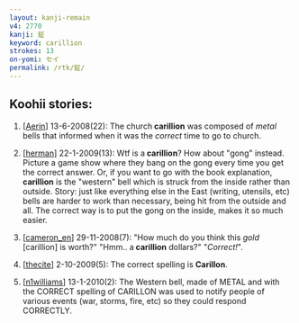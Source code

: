 ```yaml
---
layout: kanji-remain
v4: 2770
kanji: 鉦
keyword: carillion
strokes: 13
on-yomi: セイ
permalink: /rtk/鉦/
---
```


## Koohii stories: 

1) [<a href="http://kanji.koohii.com/profile/Aerin">Aerin</a>] 13-6-2008(22): The church<strong> carillion</strong> was composed of <em>metal</em> bells that informed when it was the <em>correct</em> time to go to church.

2) [<a href="http://kanji.koohii.com/profile/herman">herman</a>] 22-1-2009(13): Wtf is a<strong> carillion</strong>? How about &quot;gong&quot; instead. Picture a game show where they bang on the gong every time you get the correct answer. Or, if you want to go with the book explanation,<strong> carillion</strong> is the &quot;western&quot; bell which is struck from the inside rather than outside. Story: just like everything else in the East (writing, utensils, etc) bells are harder to work than necessary, being hit from the outside and all. The correct way is to put the gong on the inside, makes it so much easier.

3) [<a href="http://kanji.koohii.com/profile/cameron_en">cameron_en</a>] 29-11-2008(7): &quot;How much do you think this <em>gold</em> [carillion] is worth?&quot; &quot;Hmm.. a<strong> carillion</strong> dollars?&quot; &quot;<em>Correct!</em>&quot;.

4) [<a href="http://kanji.koohii.com/profile/thecite">thecite</a>] 2-10-2009(5): The correct spelling is <strong>Carillon</strong>.

5) [<a href="http://kanji.koohii.com/profile/n1williams">n1williams</a>] 13-1-2010(2): The Western bell, made of METAL and with the CORRECT spelling of CARILLON was used to notify people of various events (war, storms, fire, etc) so they could respond CORRECTLY.

